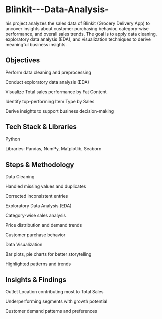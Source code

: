 # Blinkit---Data-Analysis-

his project analyzes the sales data of Blinkit (Grocery Delivery App) to uncover insights about customer purchasing behavior, category-wise performance, and overall sales trends. The goal is to apply data cleaning, exploratory data analysis (EDA), and visualization techniques to derive meaningful business insights.

## Objectives
 
Perform data cleaning and preprocessing

Conduct exploratory data analysis (EDA)

Visualize Total sales performance by Fat Content

Identify top-performing Item Type by Sales

Derive insights to support business decision-making

## Tech Stack & Libraries

Python

Libraries: Pandas, NumPy, Matplotlib, Seaborn

## Steps & Methodology

Data Cleaning

Handled missing values and duplicates

Corrected inconsistent entries

Exploratory Data Analysis (EDA)

Category-wise sales analysis

Price distribution and demand trends

Customer purchase behavior

Data Visualization

Bar plots, pie charts for better storytelling

Highlighted patterns and trends

## Insights & Findings

Outlet Location contributing most to Total Sales

Underperforming segments with growth potential

Customer demand patterns and preferences
